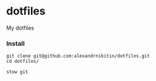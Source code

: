 # dotfiles
My dotfiles


### Install

```
git clone git@github.com:alexandrnikitin/dotfiles.git
cd dotfiles/

stow git
```
